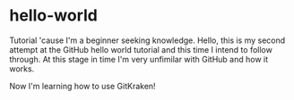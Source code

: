 # hello-world
Tutorial 'cause I'm a beginner seeking knowledge.
Hello, this is my second attempt at the GitHub hello world tutorial and this time I intend to follow through. At this stage in time I'm very unfimilar with GitHub and how it works.

Now I'm learning how to use GitKraken!

